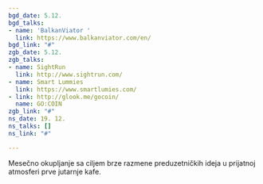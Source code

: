 ```yaml
---
bgd_date: 5.12.
bgd_talks:
- name: 'BalkanViator '
  link: https://www.balkanviator.com/en/
bgd_link: "#"
zgb_date: 5.12.
zgb_talks:
- name: SightRun
  link: http://www.sightrun.com/
- name: Smart Lummies
  link: https://www.smartlumies.com/
- link: http://glook.me/gocoin/
  name: GO:COIN
zgb_link: "#"
ns_date: 19. 12.
ns_talks: []
ns_link: "#"

---
```

Mesečno okupljanje sa ciljem brze razmene preduzetničkih ideja u prijatnoj atmosferi prve jutarnje kafe.